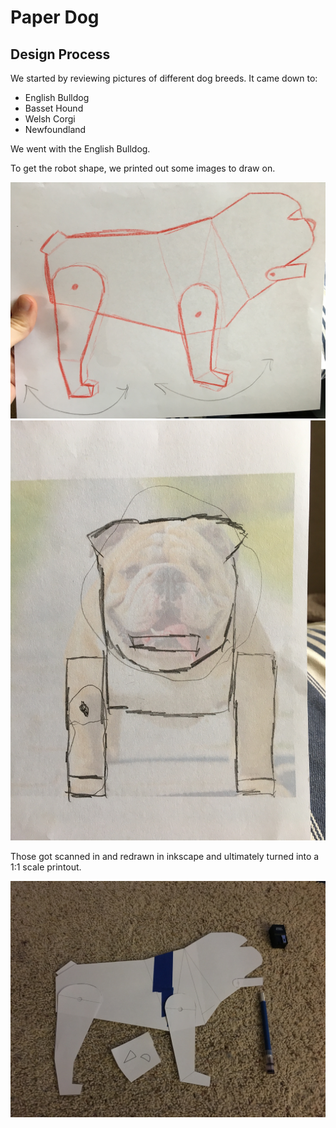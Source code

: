 Paper Dog
=========

Design Process
--------------
We started by reviewing pictures of different dog breeds.  It came down to:
* English Bulldog
* Basset Hound
* Welsh Corgi
* Newfoundland

We went with the English Bulldog.

To get the robot shape, we printed out some images to draw on.

![Silhouette Sketch](/design/silhouette-sketch.jpg)
![Profile Sketch](/design/profile-sketch.jpg)

Those got scanned in and redrawn in inkscape and ultimately turned into a 1:1
scale printout.

![Profile Template](/design/profile-template.jpg)